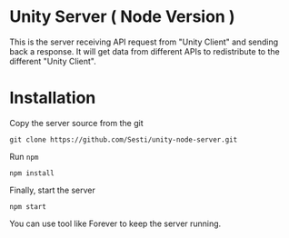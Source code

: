# Unity Server ( Node Version )

This is the server receiving API request from "Unity Client" and sending back a response. It will get data from different APIs to redistribute to the different "Unity Client".

# Installation

Copy the server source from the git

```
git clone https://github.com/Sesti/unity-node-server.git
```

Run `npm`

```
npm install
```

Finally, start the server

```
npm start
```

You can use tool like Forever to keep the server running.
